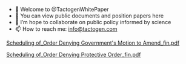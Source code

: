 - 👋 Welcome to @TactogenWhitePaper
- 👀 You can view public documents and position papers here
- 💞️ I’m hope to collaborate on public policy informed by science
- 📫 How to reach me: info@tactogen.com

<!---
TactogenWhitePaper/TactogenWhitePaper is a ✨ special ✨ repository because its `README.md` (this file) appears on your GitHub profile.
You can click the Preview link to take a look at your changes.
--->
[Scheduling of_Order Denying Government's Motion to Amend_fin.pdf](https://github.com/TactogenWhitePaper/TactogenWhitePaper/files/8848857/Scheduling.of_Order.Denying.Government.s.Motion.to.Amend_fin.pdf)

[Scheduling of_Order Denying Protective Order_fin.pdf](https://github.com/TactogenWhitePaper/TactogenWhitePaper/files/8848860/Scheduling.of_Order.Denying.Protective.Order_fin.pdf)
